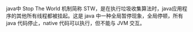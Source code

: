 
java中 Stop The World 机制简称 STW，是在执行垃圾收集算法时，java应用程序的其他所有线程都被挂起。这是 java 中一种全局暂停现象，全局停顿，所有 java 代码停止，native 代码可以执行，但不能与 JVM 交互。
